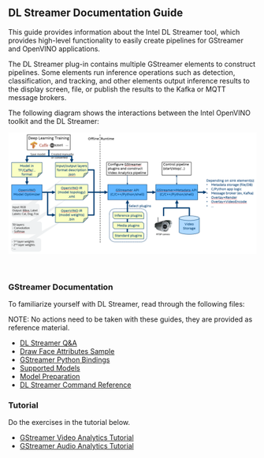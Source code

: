 ## DL Streamer Documentation Guide

This guide provides information about the Intel DL Streamer tool, which provides high-level functionality to easily create pipelines for GStreamer and OpenVINO applications.

The DL Streamer plug-in contains multiple GStreamer elements to construct pipelines. Some elements run inference operations such as detection, classification, and tracking, and other elements output inference results to the display screen, file, or publish the results to the Kafka or MQTT message brokers.

The following diagram shows the interactions between the Intel OpenVINO toolkit and the DL Streamer:
<br>

![GStreamer - OpenVINO Developer Workflow](gst_ov_flow.png)

<br>

### GStreamer Documentation
To familiarize yourself with DL Streamer, read through the following files:

NOTE: No actions need to be taken with these guides, they are provided as reference material.

- [DL Streamer Q&A](https://software.intel.com/en-us/forums/intel-distribution-of-openvino-toolkit/topic/852193)
- [Draw Face Attributes Sample](Draw_Face_Attributes_Sample.md)
- [GStreamer Python Bindings](GStreamer_Python_Bindings.md)
- [Supported Models](Supported_Models.md)
- [Model Preparation](Model_Preparation.md)
- [DL Streamer Command Reference](Command_Reference.md)


### Tutorial
Do the exercises in the tutorial below.

- [GStreamer Video Analytics Tutorial](GStreamer_Video_Analytics_Tutorial.md)
- [GStreamer Audio Analytics Tutorial](GStreamer_Audio_Analytics_Tutorial.md)
